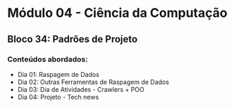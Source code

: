 # Módulo 04 - Ciência da Computação
## Bloco 34: Padrões de Projeto
### Conteúdos abordados:

* Dia 01: Raspagem de Dados
* Dia 02: Outras Ferramentas de Raspagem de Dados
* Dia 03: Dia de Atividades - Crawlers + POO
* Dia 04: Projeto - Tech news
